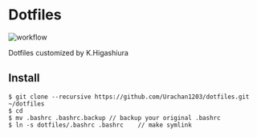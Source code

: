 # Dotfiles
![workflow](https://github.com/Urachan1203/dotfiles/actions/workflows/install.yaml/badge.svg)

Dotfiles customized by K.Higashiura

## Install
```
$ git clone --recursive https://github.com/Urachan1203/dotfiles.git ~/dotfiles
$ cd
$ mv .bashrc .bashrc.backup	// backup your original .bashrc
$ ln -s dotfiles/.bashrc .bashrc	// make symlink
```
